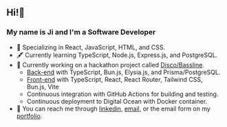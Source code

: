 ## Hi!👋

### My name is Ji and I'm a Software Developer

- 🌱 Specializing in React, JavaScript, HTML, and CSS.
- 🖋️ Currently learning TypeScript, Node.js, Express.js, and PostgreSQL.
- 📖 Currently working on a hackathon project called [Disco/Bassline](https://github.com/jpnws/bassline).
    - [Back-end](https://github.com/jpnws/bassline) with TypeScript, Bun.js, Elysia.js, and Prisma/PostgreSQL.
    - [Front-end](https://github.com/Austin-Imbastari/disco) with TypeScript, React, React Router, Tailwind CSS, Bun.js, Vite
    - Continuous integration with GitHub Actions for building and testing.
    - Continuous deployment to Digital Ocean with Docker container.
- 📨 You can reach me through [linkedin](https://www.linkedin.com/in/ji-park), [email](mailto:ji.park@jpnws.com), or the email form on my [portfolio](https://www.jpnws.com/).
